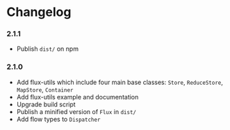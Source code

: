 # Changelog

### 2.1.1

* Publish `dist/` on npm

### 2.1.0

* Add flux-utils which include four main base classes: `Store`, `ReduceStore`, `MapStore`, `Container`
* Add flux-utils example and documentation
* Upgrade build script
* Publish a minified version of `Flux` in `dist/`
* Add flow types to `Dispatcher`
